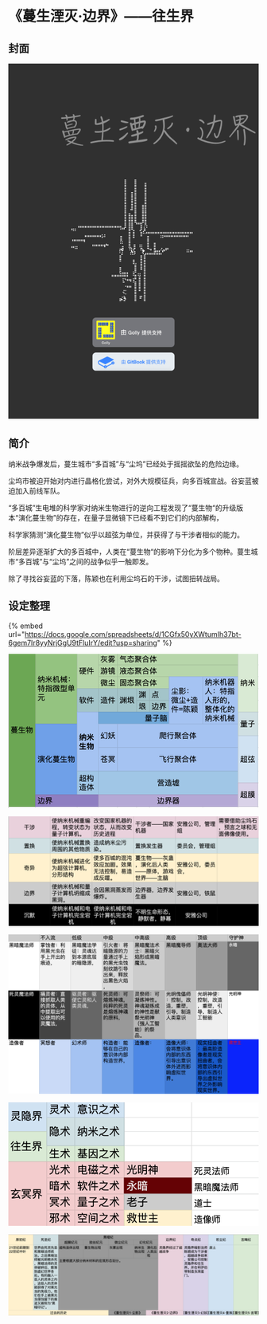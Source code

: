 # 《蔓生湮灭·边界》——往生界

## 封面

![](../.gitbook/assets/2.png)

## 简介

纳米战争爆发后，蔓生城市“多百城”与“尘坞”已经处于摇摇欲坠的危险边缘。

尘坞市被迫开始对内进行晶格化尝试，对外大规模征兵，向多百城宣战。谷妄蓝被迫加入前线军队。

“多百城”生电堆的科学家对纳米生物进行的逆向工程发现了“蔓生物“的升级版本“演化蔓生物”的存在，在量子显微镜下已经看不到它们的内部解构，

科学家猜测“演化蔓生物”似乎以超弦为单位，并获得了与干涉者相似的能力。

阶层差异逐渐扩大的多百城中，人类在“蔓生物“的影响下分化为多个物种。蔓生城市“多百城”与“尘坞”之间的战争似乎一触即发。

除了寻找谷妄蓝的下落，陈颖也在利用尘坞石的干涉，试图扭转战局。

## 设定整理

{% embed url="https://docs.google.com/spreadsheets/d/1CGfx50yXWtumIh37bt-6gem7Ir8yyNrjGgU9tFluIrY/edit?usp=sharing" %}

![](../.gitbook/assets/ping-mu-kuai-zhao-20201011-xia-wu-10.19.18.png)

![](../.gitbook/assets/ping-mu-kuai-zhao-20201017-xia-wu-7.14.00.png)

![](../.gitbook/assets/ping-mu-kuai-zhao-20201017-xia-wu-6.54.46.png)

![](../.gitbook/assets/ping-mu-kuai-zhao-20201017-xia-wu-6.54.59.png)

![](../.gitbook/assets/ping-mu-kuai-zhao-20201017-xia-wu-6.55.14.png)

